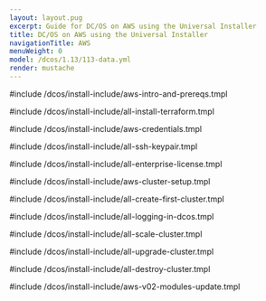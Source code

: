 ```yaml
---
layout: layout.pug
excerpt: Guide for DC/OS on AWS using the Universal Installer
title: DC/OS on AWS using the Universal Installer
navigationTitle: AWS
menuWeight: 0
model: /dcos/1.13/113-data.yml
render: mustache
---
```

#include /dcos/install-include/aws-intro-and-prereqs.tmpl

#include /dcos/install-include/all-install-terraform.tmpl

#include /dcos/install-include/aws-credentials.tmpl

#include /dcos/install-include/all-ssh-keypair.tmpl

#include /dcos/install-include/all-enterprise-license.tmpl

#include /dcos/install-include/aws-cluster-setup.tmpl

#include /dcos/install-include/all-create-first-cluster.tmpl

#include /dcos/install-include/all-logging-in-dcos.tmpl

#include /dcos/install-include/all-scale-cluster.tmpl

#include /dcos/install-include/all-upgrade-cluster.tmpl

#include /dcos/install-include/all-destroy-cluster.tmpl

#include /dcos/install-include/aws-v02-modules-update.tmpl